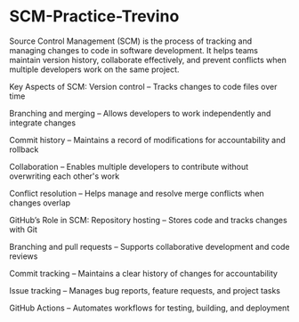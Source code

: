 # SCM-Practice-Trevino
Source Control Management (SCM) is the process of tracking and managing changes to code in software development. It helps teams maintain version history, collaborate effectively, and prevent conflicts when multiple developers work on the same project.

Key Aspects of SCM: Version control – Tracks changes to code files over time

Branching and merging – Allows developers to work independently and integrate changes

Commit history – Maintains a record of modifications for accountability and rollback

Collaboration – Enables multiple developers to contribute without overwriting each other's work

Conflict resolution – Helps manage and resolve merge conflicts when changes overlap

GitHub’s Role in SCM: Repository hosting – Stores code and tracks changes with Git

Branching and pull requests – Supports collaborative development and code reviews

Commit tracking – Maintains a clear history of changes for accountability

Issue tracking – Manages bug reports, feature requests, and project tasks

GitHub Actions – Automates workflows for testing, building, and deployment